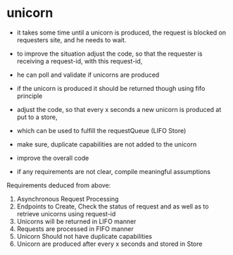 # unicorn

* it takes some time until a unicorn is produced, the request is blocked on requesters site, and he needs to wait.

* to improve the situation adjust the code, so that the requester is receiving a request-id, with this request-id,
* he can poll and validate if unicorns are produced

* if the unicorn is produced it should be returned though using fifo principle

* adjust the code, so that every x seconds a new unicorn is produced at put to a store,
* which can be used to fulfill the requestQueue (LIFO Store)

* make sure, duplicate capabilities are not added to the unicorn

* improve the overall code

* if any requirements are not clear, compile meaningful assumptions

Requirements deduced from above:
1. Asynchronous Request Processing
2. Endpoints to Create, Check the status of request and as well as to retrieve unicorns using request-id
3. Unicorns will be returned in LIFO manner
4. Requests are processed in FIFO manner
5. Unicorn Should not have duplicate capabilities
6. Unicorn are produced after every x seconds and stored in Store